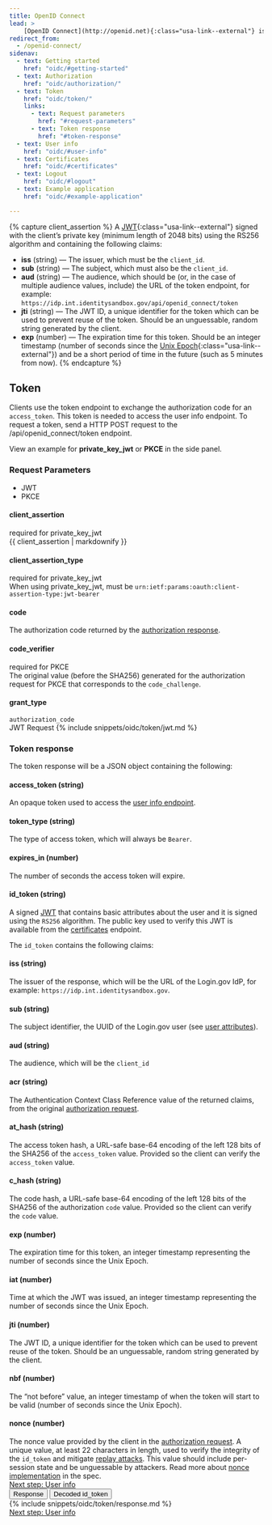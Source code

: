 ```yaml
---
title: OpenID Connect
lead: >
    [OpenID Connect](http://openid.net){:class="usa-link--external"} is a simple identity layer built on top of the OAuth 2.0 protocol. Login.gov supports [version 1.0](http://openid.net/specs/openid-connect-core-1_0.html){:class="usa-link--external"} of the specification and conforms to the [iGov Profile](https://openid.net/wg/igov){:class="usa-link--external"}.
redirect_from:
  - /openid-connect/
sidenav:
  - text: Getting started
    href: "oidc/#getting-started"
  - text: Authorization
    href: "oidc/authorization/"
  - text: Token
    href: "oidc/token/"
    links:
      - text: Request parameters
        href: "#request-parameters"
      - text: Token response
        href: "#token-response"
  - text: User info
    href: "oidc/#user-info"
  - text: Certificates
    href: "oidc/#certificates"
  - text: Logout
    href: "oidc/#logout"
  - text: Example application
    href: "oidc/#example-application"

---
```

{% capture client_assertion %}
A [JWT](https://jwt.io/){:class="usa-link--external"} signed with the client’s private key (minimum length of 2048 bits) using the RS256 algorithm and containing the following claims:
- **iss** (string) — The issuer, which must be the `client_id`.
- **sub** (string) — The subject, which must also be the `client_id`.
- **aud** (string) — The audience, which should be (or, in the case of multiple audience values, include) the URL of the token endpoint, for example: `https://idp.int.identitysandbox.gov/api/openid_connect/token`
- **jti** (string) — The JWT ID, a unique identifier for the token which can be used to prevent reuse of the token. Should be an unguessable, random string generated by the client.
- **exp** (number) — The expiration time for this token. Should be an integer timestamp (number of seconds since the [Unix Epoch](https://en.wikipedia.org/wiki/Unix_time){:class="usa-link--external"}) and be a short period of time in the future (such as 5 minutes from now).
{% endcapture %}


<div class="grid-row grid-gap">
  <div class="desktop:grid-col-8 mobile:grid-col-full">
    <h2>Token</h2>
    <p>Clients use the token endpoint to exchange the authorization code for an  <code class="language-plaintext highlighter-rouge">access_token</code>. This token is needed to access the user info endpoint. To request a token, send a HTTP POST request to the /api/openid_connect/token endpoint.</p> 
    <p>View an example for <strong>private_key_jwt</strong> or <strong>PKCE</strong> in the side panel.</p>
    <h3 class="margin-top-4">Request Parameters</h3>
    <ul class="doc-sub-nav">
      <li id="jwt-nav" class="doc-sub-nav-item code-button__selected margin-left-neg-3">JWT</li>
      <li id="pkce-nav" class="doc-sub-nav-item margin-left-3">PKCE</li>
    </ul>
    <div class="grid-row dev-doc-row">
      <div class="grid-col-5">
        <h4 class="parameters">client_assertion</h4>
        <span class="float-left text-italic">required for private_key_jwt</span>
      </div>
      <div class="grid-col-7">
          {{ client_assertion | markdownify }}
      </div>
    </div>
    <div class="grid-row dev-doc-row">
      <div class="grid-col-5">
        <h4 class="parameters">client_assertion_type</h4>
        <span class="float-left text-italic">required for private_key_jwt</span>
      </div>
      <div class="grid-col-7">
        When using private_key_jwt, must be <code class="language-plaintext highlighter-rouge">urn:ietf:params:oauth:client-assertion-type:jwt-bearer</code>
      </div>
    </div>
    <div class="dev-doc-row">
      <div class="grid-row">
        <div class="grid-col-5">
          <h4 class="parameters clearfix">code</h4>
        </div>
        <div class="grid-col-7 padding-bottom-2">
            The authorization code returned by the <a class="usa-link" href="https://developers.login.gov/oidc/#authorization-response" class="usa-link">authorization response</a>.
        </div>
      </div>
    </div>
    <div class="dev-doc-row">
      <div class="grid-row">
        <div class="grid-col-5">
          <h4 class="parameters clearfix">code_verifier</h4><span class="float-left text-italic">required for PKCE</span>
        </div>
        <div class="grid-col-7">
            The original value (before the SHA256) generated for the authorization request for PKCE that corresponds to the <code class="language-plaintext highlighter-rouge">code_challenge</code>.
        </div>
      </div>
    </div>
    <div class="grid-row dev-doc-row">
      <div class="grid-col-5">
        <h4 class="parameters clearfix">grant_type</h4>
      </div>
      <div class="grid-col-7">
          <code class="language-plaintext highlighter-rouge">authorization_code</code>
      </div>
    </div>
  </div>
  <div class="usa-layout-docs__main code-snippet-column desktop:grid-col-4">
      <section id="pkce" class="code-snippet-section" hidden>
        <span class="code-button code-button__selected margin-left-2">PKCE Request</span>
          {% include snippets/oidc/token/pkce.md %}
      </section>
      <section id="jwt" class="code-snippet-section">
        <span class="code-button code-button__selected margin-left-2">JWT Request</span>
          {% include snippets/oidc/token/jwt.md %}
      </section>
  </div>
</div>
<div class="grid-row grid-gap">
  <div class="desktop:grid-col-8 mobile:grid-col-full">
    <h3>Token response</h3>
    <p>The token response will be a JSON object containing the following:</p>
    <div class="dev-doc-row">
      <div class="grid-row">
        <div class="grid-col-5">
          <h4 class="parameters">access_token<span class="text-normal"> (string)</span></h4>
        </div>
        <div class="grid-col-7">
          An opaque token used to access the <a href="{{ site.baseurl }}/oidc/#user-info" class="usa-link">user info endpoint</a>.
        </div>
      </div>
    </div>
    <div class="dev-doc-row">
      <div class="grid-row">
        <div class="grid-col-5">
          <h4 class="parameters">token_type <span class="text-normal">(string)</span></h4>
        </div>
        <div class="grid-col-7">
          The type of access token, which will always be <code class="language-plaintext highlighter-rouge">Bearer</code>.
        </div>
      </div>
    </div>
    <div class="dev-doc-row">
      <div class="grid-row">
        <div class="grid-col-5">
          <h4 class="parameters">expires_in <span class="text-normal">(number)</span></h4>
        </div>
        <div class="grid-col-7">
          The number of seconds the access token will expire.
        </div>
      </div>
    </div>
    <div class="dev-doc-row">
      <div class="grid-row">
        <div class="grid-col-5">
          <h4 class="parameters">id_token <span class="text-normal">(string)</span></h4>
        </div>
        <div class="grid-col-7">
          A signed <a href="https://jwt.io/" class="usa-link usa-link--external">JWT</a> that contains basic attributes about the user and it is signed using the <code class="language-plaintext highlighter-rouge">RS256</code> algorithm. The public key used to verify this JWT is available from the <a href="{{ site.baseurl }}/oidc/#certificates" class="usa-link">certificates</a> endpoint.
        </div>
      </div>
    </div>
    <p>The <code class="language-plaintext highlighter-rouge">id_token</code> contains the following claims:</p>
    <div class="dev-doc-row">
      <div class="grid-row">
        <div class="grid-col-5">
          <h4 class="parameters">iss <span class="text-normal">(string)</span></h4>
        </div>
        <div class="grid-col-7">
         The issuer of the response, which will be the URL of the Login.gov IdP, for example: <code class="language-plaintext highlighter-rouge">https://idp.int.identitysandbox.gov</code>.
        </div>
      </div>
    </div>
    <div class="dev-doc-row">
      <div class="grid-row">
        <div class="grid-col-5">
          <h4 class="parameters">sub <span class="text-normal">(string)</span></h4>
        </div>
        <div class="grid-col-7">
          The subject identifier, the UUID of the Login.gov user (see <a href="{{ site.baseurl }}/oidc/attributes" class="usa-link">user attributes</a>).
        </div>
      </div>
    </div>
    <div class="dev-doc-row">
      <div class="grid-row">
        <div class="grid-col-5">
          <h4 class="parameters">aud <span class="text-normal">(string)</span></h4>
        </div>
        <div class="grid-col-7">
          The audience, which will be the <code class="language-plaintext highlighter-rouge">client_id</code>
        </div>
      </div>
    </div>
    <div class="dev-doc-row">
      <div class="grid-row">
        <div class="grid-col-5">
          <h4 class="parameters">acr <span class="text-normal">(string)</span></h4>
        </div>
        <div class="grid-col-7">       
          The Authentication Context Class Reference value of the returned claims, from the original <a href="{{ site.baseurl }}/oidc/authorization/" class="usa-link">authorization request</a>.
        </div>
      </div>
    </div>
    <div class="dev-doc-row">
      <div class="grid-row">
        <div class="grid-col-5">
          <h4 class="parameters">at_hash <span class="text-normal">(string)</span></h4>
        </div>
        <div class="grid-col-7">       
          The access token hash, a URL-safe base-64 encoding of the left 128 bits of the SHA256 of the <code class="language-plaintext highlighter-rouge">access_token</code> value. Provided so the client can verify the <code class="language-plaintext highlighter-rouge">access_token</code> value.
        </div>
      </div>
    </div>
    <div class="dev-doc-row">
      <div class="grid-row">
        <div class="grid-col-5">
          <h4 class="parameters">c_hash <span class="text-normal">(string)</span></h4>
        </div>
        <div class="grid-col-7">       
          The code hash, a URL-safe base-64 encoding of the left 128 bits of the SHA256 of the authorization <code class="language-plaintext highlighter-rouge">code</code> value. Provided so the client can verify the <code class="language-plaintext highlighter-rouge">code</code> value.
        </div>
      </div>
    </div>
    <div class="dev-doc-row">
      <div class="grid-row">
        <div class="grid-col-5">
          <h4 class="parameters">exp <span class="text-normal">(number)</span></h4>
        </div>
        <div class="grid-col-7">       
          The expiration time for this token, an integer timestamp representing the number of seconds since the Unix Epoch.
        </div>
      </div>
    </div>
    <div class="dev-doc-row">
      <div class="grid-row">
        <div class="grid-col-5">
          <h4 class="parameters">iat <span class="text-normal">(number)</span></h4>
        </div>
        <div class="grid-col-7">       
          Time at which the JWT was issued, an integer timestamp representing the number of seconds since the Unix Epoch.
        </div>
      </div>
    </div>
    <div class="dev-doc-row">
      <div class="grid-row">
        <div class="grid-col-5">
          <h4 class="parameters">jti <span class="text-normal">(number)</span></h4>
        </div>
        <div class="grid-col-7">       
          The JWT ID, a unique identifier for the token which can be used to prevent reuse of the token. Should be an unguessable, random string generated by the client.
        </div>
      </div>
    </div>
    <div class="dev-doc-row">
      <div class="grid-row">
        <div class="grid-col-5">
          <h4 class="parameters">nbf <span class="text-normal">(number)</span></h4>
        </div>
        <div class="grid-col-7">       
          The “not before” value, an integer timestamp of when the token will start to be valid (number of seconds since the Unix Epoch).
        </div>
      </div>
    </div>
    <div class="dev-doc-row">
      <div class="grid-row">
        <div class="grid-col-5">
          <h4 class="parameters">nonce <span class="text-normal">(number)</span></h4>
        </div>
        <div class="grid-col-7">       
          The nonce value provided by the client in the <a class="usa-link" href="{{ site.baseurl }}/oidc/authorization/">authorization request</a>. A unique value, at least 22 characters in length, used to verify the integrity of the <code class="language-plaintext highlighter-rouge">id_token</code> and mitigate <a href="https://en.wikipedia.org/wiki/Replay_attack" class="usa-link usa-link--external">replay attacks</a>. This value should include per-session state and be unguessable by attackers. Read more about <a href="http://openid.net/specs/openid-connect-core-1_0.html#NonceNotes" class="usa-link usa-link--external">nonce implementation</a> in the spec.
        </div>
      </div>
    </div>
    <a href="{{ site.baseurl }}/oidc/#user-info" class="usa-link margin-top-4 mobile:display-none desktop:display-block">Next step: User info</a>
  </div>
  <div class="usa-layout-docs__main code-snippet-column desktop:grid-col-4">
    <section class="code-snippet-section margin-top-2 position-relative z-index-1">
      <button id="oidc_token_tab1_button" data-selector="oidc_token" class="code-button code-button__selected margin-left-2">Response</button>
      <button id="oidc_token_tab2_button" data-selector="oidc_token" class="code-button margin-left-2">Decoded id_token</button>
      <section id="oidc_token_tab1">
        {% include snippets/oidc/token/response.md %}
      </section>
      <section id="oidc_token_tab2" hidden>
        {% include snippets/oidc/token/token.md %}
      </section>
    </section>
  </div>
  <a href="{{ site.baseurl }}/oidc/#user-info" class="usa-link mobile:display-block desktop:display-none margin-top-2">Next step: User info</a>
</div>

